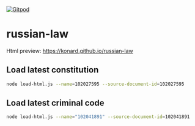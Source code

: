 [![Gitpod](https://img.shields.io/badge/Gitpod-ready--to--code-blue?logo=gitpod)](https://gitpod.io/#https://github.com/konard/russian-law)

# russian-law

Html preview: https://konard.github.io/russian-law

## Load latest constitution
```sh
node load-html.js --name=102027595 --source-document-id=102027595
```

## Load latest criminal code
```sh
node load-html.js --name="102041891" --source-document-id=102041891
```
